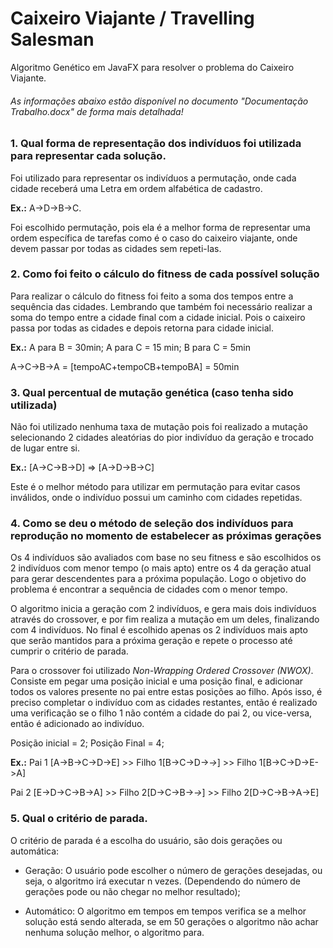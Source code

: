 # Caixeiro Viajante / Travelling Salesman
Algoritmo Genético em JavaFX para resolver o problema do Caixeiro Viajante.

###### As informações abaixo estão disponível no documento "Documentação Trabalho.docx" de forma mais detalhada!

### 1.	Qual forma de representação dos indivíduos foi utilizada para representar cada solução.

  Foi utilizado para representar os indivíduos a permutação, onde cada cidade receberá uma Letra em ordem alfabética de cadastro. 

**Ex.:** A->D->B->C.

  Foi escolhido permutação, pois ela é a melhor forma de representar uma ordem específica de tarefas como é o caso do caixeiro viajante, onde devem passar por todas as cidades sem repeti-las.

### 2.	Como foi feito o cálculo do fitness de cada possível solução

  Para realizar o cálculo do fitness foi feito a soma dos tempos entre a sequência das cidades. Lembrando que também foi necessário realizar a soma do tempo entre a cidade final com a cidade inicial. Pois o caixeiro passa por todas as cidades e depois retorna para cidade inicial.
	
  **Ex.:** A para B = 30min; A para C = 15 min; B para C = 5min
  
  A->C->B->A = [tempoAC+tempoCB+tempoBA] = 50min

### 3.	 Qual percentual de mutação genética (caso tenha sido utilizada)

  Não foi utilizado nenhuma taxa de mutação pois foi realizado a mutação selecionando 2 cidades aleatórias do pior indivíduo da geração e trocado de lugar entre si.

**Ex.:** [A->C->B->D] => [A->D->B->C]

  Este é o melhor método para utilizar em permutação para evitar casos inválidos, onde o indivíduo possui um caminho com cidades repetidas. 
  
### 4.	Como se deu o método de seleção dos indivíduos para reprodução no momento de estabelecer as próximas gerações

  Os 4 indivíduos são avaliados com base no seu fitness e são escolhidos os 2 indivíduos com menor tempo (o mais apto) entre os 4 da geração atual para gerar descendentes para a próxima população. Logo o objetivo do problema é encontrar a sequência de cidades com o menor tempo.

  O algoritmo inicia a geração com 2 indivíduos, e gera mais dois indivíduos através do crossover, e por fim realiza a mutação em um deles, finalizando com 4 indivíduos. No final é escolhido apenas os 2 indivíduos mais apto que serão mantidos para a próxima geração e repete o processo até cumprir o critério de parada.

  Para o crossover foi utilizado *Non-Wrapping Ordered Crossover (NWOX)*. Consiste em pegar uma posição inicial e uma posição final, e adicionar todos os valores presente no pai entre estas posições ao filho. Após isso, é preciso completar o indivíduo com as cidades restantes, então é realizado uma verificação se o filho 1 não contém a cidade do pai 2, ou vice-versa, então é adicionado ao indivíduo.
  
Posição inicial = 2; Posição Final = 4;

**Ex.:** Pai 1 [A->B->C->D->E] >> Filho 1[B->C->D->_->_] >> Filho 1[B->C->D->E->A]     
        
Pai 2 [E->D->C->B->A] >> Filho 2[D->C->B->_->_] >> Filho 2[D->C->B->A->E]

### 5.	Qual o critério de parada.

  O critério de parada é a escolha do usuário, são dois gerações ou automática:

-	Geração: O usuário pode escolher o número de gerações desejadas, ou seja, o algoritmo irá executar n vezes. (Dependendo do número de gerações pode ou não chegar no melhor resultado);

-	Automático: O algoritmo em tempos em tempos verifica se a melhor solução está sendo alterada, se em 50 gerações o algoritmo não achar nenhuma solução melhor, o algoritmo para.
